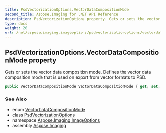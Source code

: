 ```yaml
---
title: PsdVectorizationOptions.VectorDataCompositionMode
second_title: Aspose.Imaging for .NET API Reference
description: PsdVectorizationOptions property. Gets or sets the vector data composition mode. Defines the vector data composition mode that is used on export from vector formats to PSD
type: docs
weight: 20
url: /net/aspose.imaging.imageoptions/psdvectorizationoptions/vectordatacompositionmode/
---
```

## PsdVectorizationOptions.VectorDataCompositionMode property

Gets or sets the vector data composition mode. Defines the vector data composition mode that is used on export from vector formats to PSD.

```csharp
public VectorDataCompositionMode VectorDataCompositionMode { get; set; }
```

### See Also

* enum [VectorDataCompositionMode](../../../aspose.imaging.fileformats.psd/vectordatacompositionmode/)
* class [PsdVectorizationOptions](../)
* namespace [Aspose.Imaging.ImageOptions](../../psdvectorizationoptions/)
* assembly [Aspose.Imaging](../../../)


